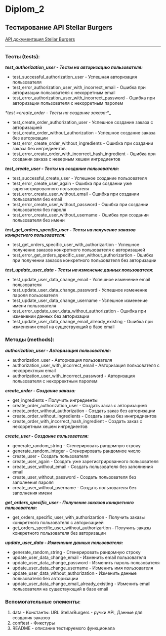 # Diplom_2
## __Тестирование API Stellar Burgers__ 
[API документация Stellar Burgers](https://code.s3.yandex.net/qa-automation-engineer/python-full/diploma/api-documentation.pdf?etag=3403196b527ca03259bfd0cb41163a89 "Перейти")

___

### __Тесты (tests):__  
__*test_authorization_user - Тесты на авторизацию пользователя:*__
- test_successful_authorization_user - Успешная авторизация пользователя
- test_error_authorization_user_with_incorrect_email - Ошибка при авторизации пользователя с некорретным email
- test_error_authorization_user_with_incorrect_password - Ошибка при авторизации пользователя с некорретным паролем

__*test_ =create_order - Тесты на создание заказа:*__
- test_create_order_authorization_user - Успешное создание заказа с авторизацией
- test_create_order_without_authorization - Успешное создание заказа без авторизации
- test_error_create_order_without_ingredients - Ошибка при создании заказа без ингредиентов
- test_error_create_order_with_incorrect_hash_ingredient - Ошибка при создании заказа с неверным хешем ингредиентов

__*test_create_user - Тесты на создание пользователя:*__
- test_successful_create_user - Успешное создание пользователя
- test_error_create_user_again - Ошибка при создании уже зарегистрированного пользователя
- test_error_create_user_without_email - Ошибка при создании пользователя без email
- test_error_create_user_without_password - Ошибка при создании пользователя без пароля
- test_error_create_user_without_username - Ошибка при создании пользователя без имени

__*test_get_orders_specific_user - Тесты на получение заказов конкретного пользователя:*__
- test_get_orders_specific_user_with_authorizartion - Успешное получение заказов конкретного пользователя с авторизацией
- test_error_get_orders_specific_user_without_authorizartion - Ошибка при получении заказов конкретного пользователя без авторизации

__*test_update_user_data - Тесты на изменение данных пользователя:*__
- test_update_user_data_change_email - Успешное изменение email пользователя
- test_update_user_data_change_password - Успешное изменение пароля пользователя
- test_update_user_data_change_username - Успешное изменение имени пользователя
- test_error_update_user_data_without_authorization - Ошибка при изменении данных без авторизации
- test_update_user_data_change_email_already_existing - Ошибка при изменении email на существующий в базе email



### __Методы (methods):__
__*authorization_user - Авторизация пользователя:*__
- authorization_user - Авторизация пользователя
- authorization_user_with_incorrect_email - Авторизация пользователя с некорректным email
- authorization_user_with_incorrect_password - Авторизация пользователя с некорректным паролем

__*create_order - Создание заказа:*__
- get_ingredients - Получить ингредиенты
- create_order_authorization_user - Создать заказ с авторизацией
- create_order_without_authorization - Создать заказ без авторизации
- create_order_without_ingredients - Создать заказ без иннгредиентов
- create_order_with_incorrect_hash_ingredient - Создать заказ с некорретным хешем ингредиентов

__*create_user - Создание пользователя:*__
- generate_random_string - Сгенерировать рандомную строку
- generate_random_integer - Сгенерировать рандомное число
- create_user - Создать пользователя
- create_user_again - Создать уже зарегистрированного пользователя
- create_user_without_email - Создать пользователя без заполнения email
- create_user_without_password - Создать пользователя без заполнения пароля
- create_user_without_username - Создать пользователя без заполнения имени

__*get_orders_specific_user - Получение заказов конкретного пользователя:*__
- get_orders_specific_user_with_authorizartion - Получить заказы конкретного пользователя с авторизацией
- get_orders_specific_user_without_authorizartion - Получить заказы конкретного пользователя без авторизации

__*update_user_data - Изменение данных пользователя:*__
- generate_random_string - Сгенерировать рандомную строку
- update_user_data_change_email - Изменить email пользователя
- update_user_data_change_password - Изменить пароль пользователя
- update_user_data_change_username - Изменить имя пользователя
- update_user_data_without_authorization - Изменить данные пользователя без авторизации
- update_user_data_change_email_already_existing - Изменить email пользователя на существующий в базе email


### __Вспомогательные элементы:__
1. data - Константы: URL StellarBurgers - ручки API, Данные для создания заказов
2. conftest - Фикстуры
3. README - описание тестируемого функционала

